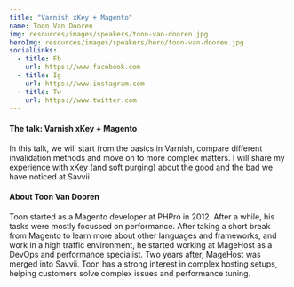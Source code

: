 ```yaml
---
title: "Varnish xKey + Magento"
name: Toon Van Dooren
img: resources/images/speakers/toon-van-dooren.jpg
heroImg: resources/images/speakers/hero/toon-van-dooren.jpg
socialLinks: 
  - title: Fb
    url: https://www.facebook.com
  - title: Ig
    url: https://www.instagram.com
  - title: Tw
    url: https://www.twitter.com
---
```


#### The talk: Varnish xKey + Magento

In this talk, we will start from the basics in Varnish, compare different invalidation methods and move on to more complex matters. I will share my experience with xKey (and soft purging) about the good and the bad we have noticed at Savvii.

#### About Toon Van Dooren

Toon started as a Magento developer at PHPro in 2012. After a while, his tasks were mostly focussed on performance. After taking a short break from Magento to learn more about other languages and frameworks, and work in a high traffic environment, he started working at MageHost as a DevOps and performance specialist. Two years after, MageHost was merged into Savvii.
Toon has a strong interest in complex hosting setups, helping customers solve complex issues and performance tuning.
